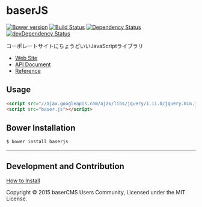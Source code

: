 baserJS
===

[![Bower version](https://badge.fury.io/bo/baserjs.svg)](http://badge.fury.io/bo/baserjs)
[![Build Status](https://travis-ci.org/baserproject/baserjs.svg?branch=rc)](https://travis-ci.org/baserproject/baserjs)
[![Dependency Status](https://david-dm.org/baserproject/baserjs.svg)](https://david-dm.org/baserproject/baserjs)
[![devDependency Status](https://david-dm.org/baserproject/baserjs/dev-status.svg)](https://david-dm.org/baserproject/baserjs#info=devDependencies)

コーポレートサイトにちょうどいいJavaScriptライブラリ

- [Web Site](https://baserproject.github.io/baserjs)
- [API Document](http://baserproject.github.io/baserjs/docs/)
- [Reference](http://qiita.com/search?q=baserjs)

## Usage

```html
<script src="//ajax.googleapis.com/ajax/libs/jquery/1.11.0/jquery.min.js"></script>
<script src="baser.js"></script>
```

## Bower Installation

```sh
$ bower install baserjs
```

* * *

## Development and Contribution

[How to Install](INSTALL.md)

Copyright © 2015 baserCMS Users Community, Licensed under the MIT License.
